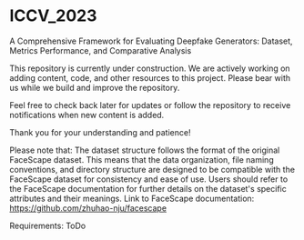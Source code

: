 # ICCV_2023
A Comprehensive Framework for Evaluating Deepfake Generators:
Dataset, Metrics Performance, and Comparative Analysis


This repository is currently under construction. We are actively working on adding content, code, and other resources to this project. Please bear with us while we build and improve the repository.

Feel free to check back later for updates or follow the repository to receive notifications when new content is added.

Thank you for your understanding and patience!



Please note that: The dataset structure follows the format of the original FaceScape dataset. This means that the data organization, file naming conventions, and directory structure are designed to be compatible with the FaceScape dataset for consistency and ease of use. Users should refer to the FaceScape documentation for further details on the dataset's specific attributes and their meanings. Link to FaceScape documentation: https://github.com/zhuhao-nju/facescape


Requirements:
ToDo

